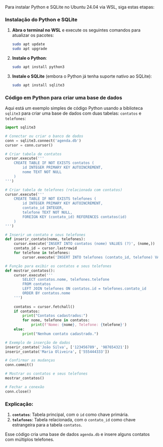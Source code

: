 Para instalar Python e SQLite no Ubuntu 24.04 via WSL, siga estas etapas:

### Instalação do Python e SQLite
1. **Abra o terminal no WSL** e execute os seguintes comandos para atualizar os pacotes:
   ```bash
   sudo apt update
   sudo apt upgrade
   ```

2. **Instale o Python**:
   ```bash
   sudo apt install python3
   ```

3. **Instale o SQLite** (embora o Python já tenha suporte nativo ao SQLite):
   ```bash
   sudo apt install sqlite3
   ```

### Código em Python para criar uma base de dados

Aqui está um exemplo simples de código Python usando a biblioteca `sqlite3` para criar uma base de dados com duas tabelas: `contatos` e `telefones`:

```python
import sqlite3

# Conectar ou criar o banco de dados
conn = sqlite3.connect('agenda.db')
cursor = conn.cursor()

# Criar tabela de contatos
cursor.execute('''
    CREATE TABLE IF NOT EXISTS contatos (
        id INTEGER PRIMARY KEY AUTOINCREMENT,
        nome TEXT NOT NULL
    )
''')

# Criar tabela de telefones (relacionada com contatos)
cursor.execute('''
    CREATE TABLE IF NOT EXISTS telefones (
        id INTEGER PRIMARY KEY AUTOINCREMENT,
        contato_id INTEGER,
        telefone TEXT NOT NULL,
        FOREIGN KEY (contato_id) REFERENCES contatos(id)
    )
''')

# Inserir um contato e seus telefones
def inserir_contato(nome, telefones):
    cursor.execute('INSERT INTO contatos (nome) VALUES (?)', (nome,))
    contato_id = cursor.lastrowid
    for telefone in telefones:
        cursor.execute('INSERT INTO telefones (contato_id, telefone) VALUES (?, ?)', (contato_id, telefone))

# Função para exibir os contatos e seus telefones
def mostrar_contatos():
    cursor.execute('''
        SELECT contatos.nome, telefones.telefone
        FROM contatos
        LEFT JOIN telefones ON contatos.id = telefones.contato_id
        ORDER BY contatos.nome
    ''')
    
    contatos = cursor.fetchall()
    if contatos:
        print("Contatos cadastrados:")
        for nome, telefone in contatos:
            print(f'Nome: {nome}, Telefone: {telefone}')
    else:
        print("Nenhum contato cadastrado.")

# Exemplo de inserção de dados
inserir_contato('João Silva', ['123456789', '987654321'])
inserir_contato('Maria Oliveira', ['555444333'])

# Confirmar as mudanças
conn.commit()

# Mostrar os contatos e seus telefones
mostrar_contatos()

# Fechar a conexão
conn.close()
```

### Explicação:
1. **`contatos`**: Tabela principal, com o `id` como chave primária.
2. **`telefones`**: Tabela relacionada, com o `contato_id` como chave estrangeira para a tabela `contatos`.

Esse código cria uma base de dados `agenda.db` e insere alguns contatos com múltiplos telefones.
